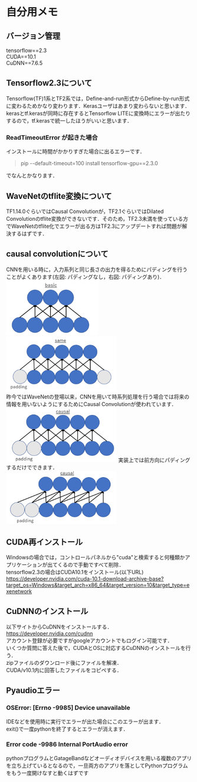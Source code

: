 # 自分用メモ

## バージョン管理
tensorflow==2.3 <br>
CUDA==10.1 <br>
CuDNN==7.6.5 <br>

## Tensorflow2.3について
Tensorflow(TF)1系とTF2系では，Define-and-run形式からDefine-by-run形式に変わるためかなり変わります．Kerasユーザはあまり変わらないと思います．kerasとtf.kerasが同時に存在するとTensorflow LITEに変換時にエラーが出たりするので，tf.kerasで統一したほうがいいと思います． <br>

### ReadTimeoutError が起きた場合
インストールに時間がかかりすぎた場合に出るエラーです．
> pip --default-timeout=100 install tensorflow-gpu==2.3.0 <br>

でなんとかなります．

## WaveNetのtflite変換について
TF1.14.0ぐらいではCausal Convolutionが，TF2.1ぐらいではDilated Convolutionのtflite変換ができないです．そのため，TF2.3未満を使っている方でWaveNetのtflite化でエラーが出る方はTF2.3にアップデートすれば問題が解決するはずです．

## causal convolutionについて
CNNを用いる時に，入力系列と同じ長さの出力を得るためにパディングを行うことがよくあります(左図: パディングなし，右図: パディングあり)．<br>
<img src="./fig/basic.png" width="250">  <img src="./fig/same.png" width="300"> <br>
昨今ではWaveNetの登場以来，CNNを用いて時系列処理を行う場合では将来の情報を用いないようにするためにCausal Convolutionが使われています． <br>
<img src="./fig/causal.png" width="300"> 
実装上では前方向にパディングするだけでできます． <br>
<img src="./fig/causal2.png" width="300">

## CUDA再インストール
Windowsの場合では，コントロールパネルから"cuda"と検索すると何種類かアプリケーションが出てくるので手動ですべて削除．<br>
tensorflow2.3の場合はCUDA10.1をインストール(以下URL)<br>
https://developer.nvidia.com/cuda-10.1-download-archive-base?target_os=Windows&target_arch=x86_64&target_version=10&target_type=exenetwork

## CuDNNのインストール
以下サイトからCuDNNをインストールする． <br>
https://developer.nvidia.com/cudnn <br>
アカウント登録が必要ですがgoogleアカウントでもログイン可能です． <br>
いくつか質問に答えた後で，CUDAとOSに対応するCuDNNのインストールを行う． <br>
zipファイルのダウンロード後にファイルを解凍．<br>
CUDA/v10.1内に回答したファイルをコピペする．

## Pyaudioエラー

### OSError: [Errno -9985] Device unavailable
IDEなどを使用時に実行でエラーが出た場合にこのエラーが出ます．<br>
exit()で一度pythonを終了するとエラーが消えます．

### Error code -9986 Internal PortAudio error
pythonプログラムとGatageBandなどオーディオデバイスを用いる複数のアプリを立ち上げているとなるので，一旦両方のアプリを落としてPythonプログラムをもう一度開けなすと動くはずです
